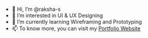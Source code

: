 - 👋 Hi, I’m @raksha-s
- 👀 I’m interested in UI & UX Designing
- 🌱 I’m currently learning Wireframing and Prototyping
- 📫 To know more, you can visit my [Portfolio Website](https://raksha.link/)

<!---
raksha-s/raksha-s is a ✨ special ✨ repository because its `README.md` (this file) appears on your GitHub profile.
You can click the Preview link to take a look at your changes.
--->
